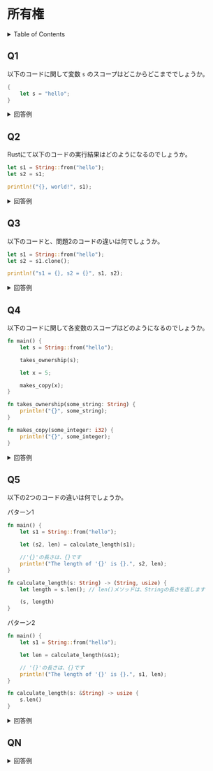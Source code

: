 # 所有権

<!-- START doctoc generated TOC please keep comment here to allow auto update -->
<!-- DON'T EDIT THIS SECTION, INSTEAD RE-RUN doctoc TO UPDATE -->
<details>
<summary>Table of Contents</summary>

- [Q1](#q1)
- [Q2](#q2)
- [Q3](#q3)
- [Q4](#q4)
- [QN](#qn)

</details>
<!-- END doctoc generated TOC please keep comment here to allow auto update -->

## Q1

以下のコードに関して変数 `s` のスコープはどこからどこまででしょうか。

```rust
{
    let s = "hello";
}
```

<details>
<summary>回答例</summary>

```rust
{                       // 無効。宣言されていない
    let s = "hello";    // 有効
}                       // 無効。スコープの終了
```

</details>

## Q2

Rustにて以下のコードの実行結果はどのようになるのでしょうか。

```rust
let s1 = String::from("hello");
let s2 = s1;

println!("{}, world!", s1);
```

<details>
<summary>回答例</summary>

`String` 型の値はスタックではなく、ヒープメモリに格納されている（ユーザー入力などの実行時にサイズが確定する変数を保存するため）。

変数にはヒープメモリに格納されている値ではなく、スタックに積まれているヒープメモリへのポインタや現在使用しているメモリ量、OSから受け取った全メモリ量などの情報が格納されている。

つまり単純に変数をほかの変数に代入すると、このスタックのデータがコピーされてしまい、新しい変数の同じヒープメモリを参照していることになる。

```rust
let s1 = String::from("hello"); // ヒープメモリにStringを作成。変数にはポインタなど
let s2 = s1;                    // スタックにあるポインタなどがコピーされる
```

![](https://doc.rust-jp.rs/book-ja/img/trpl04-02.svg)

Rustの特徴的な部分は、変数の2重解放エラーを防止するために、上記のようなコードの場合に `s1` が有効ではないと判定し確保されているメモリを解放する。

つまり変数 `s1` には参照することができなくなる。

```rust
let s1 = String::from("hello");
let s2 = s1;

println!("{}, world!", s1);     // コンパイルエラーが発生
```

</details>

## Q3

以下のコードと、問題2のコードの違いは何でしょうか。

```rust
let s1 = String::from("hello");
let s2 = s1.clone();

println!("s1 = {}, s2 = {}", s1, s2);
```

<details>
<summary>回答例</summary>

問題2では変数に格納されているスタックにあるポインタなどのデータがコピーされる。

そのためRustの **ムーブ** という機能が働き、変数 `s1` が格納しているスタックのデータは解放されてアクセスすることができなくなる。

`clone()` を使用すると、ヒープメモリに存在するデータ自体をコピーするため、変数 `s1` には引き続いてアクセスすることが可能となっている。

```rust
let s1 = String::from("hello");
let s2 = s1.clone();

println!("s1 = {}, s2 = {}", s1, s2);   // s1にはアクセス可能である
```

</details>

## Q4

以下のコードに関して各変数のスコープはどのようになるのでしょうか。

```rust
fn main() {
    let s = String::from("hello");

    takes_ownership(s);

    let x = 5;

    makes_copy(x);
}

fn takes_ownership(some_string: String) {
    println!("{}", some_string);
}

fn makes_copy(some_integer: i32) {
    println!("{}", some_integer);
}
```

<details>
<summary>回答例</summary>

```rust
fn main() {
    let s = String::from("hello");  // sがスコープで有効になる

    takes_ownership(s);             // sが関数にムーブされる
                                    // 以下ではsは使用できない

    let x = 5;                      // xがスコープに入る

    makes_copy(x);                  // 整数はコピーされる
                                    // 以下でもxは使用できる
}

fn takes_ownership(some_string: String) {   // some_stringがスコープで有効になる
    println!("{}", some_string);
}

fn makes_copy(some_integer: i32) {  // some_integerがスコープで有効になる
    println!("{}", some_integer);
}
```

</details>

## Q5

以下の2つのコードの違いは何でしょうか。

パターン1

```rust
fn main() {
    let s1 = String::from("hello");

    let (s2, len) = calculate_length(s1);

    //'{}'の長さは、{}です
    println!("The length of '{}' is {}.", s2, len);
}

fn calculate_length(s: String) -> (String, usize) {
    let length = s.len(); // len()メソッドは、Stringの長さを返します

    (s, length)
}
```

パターン2

```rust
fn main() {
    let s1 = String::from("hello");

    let len = calculate_length(&s1);

    // '{}'の長さは、{}です
    println!("The length of '{}' is {}.", s1, len);
}

fn calculate_length(s: &String) -> usize {
    s.len()
}
```

<details>
<summary>回答例</summary>



</details>

## QN

<details>
<summary>回答例</summary>



</details>
